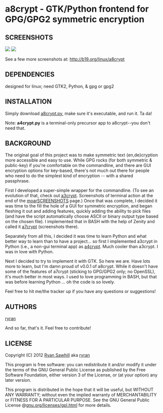 a8crypt - GTK/Python frontend for GPG/GPG2 symmetric encryption
===============================================================

SCREENSHOTS
-----------
![](http://b19.org/linux/a8crypt/encrypted_output.png)
![](http://b19.org/linux/a8crypt/encrypt_file.png)

See a few more screenshots at: http://b19.org/linux/a8crypt

DEPENDENCIES
------------
designed for linux; need GTK2, Python, & gpg or gpg2


INSTALLATION
------------
Simply download [a8crypt.py](https://raw.github.com/ryran/a8crypt/master/a8crypt.py), make sure it's executable, and run it. Ta da!

Note: **a4crypt.py** is a terminal-only precursor app to a8crypt--you don't need that.


BACKGROUND
----------

The original goal of this project was to make symmetric text {en,de}cryption more accessible and easy to use. While GPG rocks (for both symmetric & public-key) if you're comfortable on the commandline, and there are GUI encryption options for key-based, there's not much out there for people who need to do the simplest kind of encryption -- with a shared passphrase.

First I developed a super-simple wrapper for the commandline. (To see an evolution of that, check out [a3crypt](/ryran/a7crypt/blob/master/a3crypt-noX). Screenshots of terminal action at the end of the [moarSCREENSHOTS](/ryran/a7crypt/blob/master/moarSCREENSHOTS.md) page.) Once that was complete, I decided it was time to the fill the hole of a GUI for symmetric encryption, and began fleshing it out and adding features, quickly adding the ability to pick files (and have the script automatically choose ASCII or binary output type based on the chosen file). I implemented that in BASH with the help of Zenity and called it [a7crypt](/ryran/a7crypt/) (screenshots there).

Separately from all this, I decided it was time to learn Python and what better way to learn than to have a project... so first I implemented a3crypt in Python (i.e., a non-gui terminal app) as [a4crypt](/ryran/a8crypt/blob/master/a4crypt.py). Much cooler than a3crypt. I was in love with Python.

Next I decided to try to implement it with GTK. So here we are. Have lots more to learn, but I'm damn proud of v0.0.1 of a8crypt. While it doesn't have some of the features of a7crypt (sticking to GPG/GPG2 only; no OpenSSL), it's much better in most ways. I used to love programming in BASH, but that was before learning Python ... oh the code is so lovely.

Feel free to hit me/the tracker up if you have any questions or suggestions!


AUTHORS
-------

[ryran](https://github.com/ryran)

And so far, that's it. Feel free to contribute!


LICENSE
-------

Copyright (C) 2012 [Ryan Sawhill](http://b19.org) aka [ryran](https://github.com/ryran)

This program is free software: you can redistribute it and/or modify
it under the terms of the GNU General Public License as published by
the Free Software Foundation, either version 3 of the License, or
(at your option) any later version.

This program is distributed in the hope that it will be useful,
but WITHOUT ANY WARRANTY; without even the implied warranty of
MERCHANTABILITY or FITNESS FOR A PARTICULAR PURPOSE. See the GNU
General Public License @[gnu.org/licenses/gpl.html](http://gnu.org/licenses/gpl.html>) for more details.

